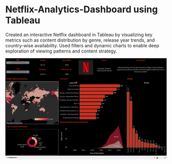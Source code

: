 # Netflix-Analytics-Dashboard using Tableau 

Created an interactive Netflix dashboard in Tableau by visualizing key metrics such as content distribution by genre, release year trends, and country-wise availability. Used filters and dynamic charts to enable deep exploration of viewing patterns and content strategy.



![image alt](https://github.com/Jatink47/Netflix-Analytics-Dashboard/blob/e65080f591366fd2634966a08961a1ff36dd5bda/Netflix%20Dashboard%20Snapshot.png)
